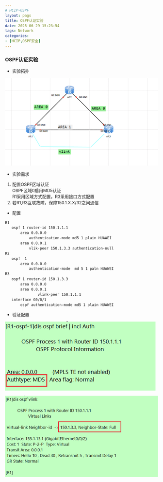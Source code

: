 ```yaml
---
# HCIP-OSPF
layout: pags
title: OSPF认证实验
date: 2025-06-29 15:23:54
tags: Network
categories: 
- [HCIP,OSPF安全] 
---
```


### OSPF认证实验

- 实验拓扑

![命令](../imgs/OSPF/OSPF认证安全拓扑.png)
<!-- more -->
- 实验需求
 1. 配置OSPF区域认证  
       OSPF区域0启用MD5认证  
       R1采用区域方式配置，R3采用接口方式配置  
 2. 若R1,R3互联故障，保障150.1.X.X/32之间通信

 - 配置
 ```bash
 R1
    ospf 1 router-id 150.1.1.1
        area 0.0.0.0
            authentication-mode md5 1 plain HUAWEI
        area 0.0.0.1                             
            vlik-peer 150.1.3.3 authentication-null
R2
    ospf  1 
        area 0.0.0.0
            authentication-mode  md 5 1 paln HUAWEI 
R3
    ospf 1 router-id 150.1.3.3
        area 0.0.0.0
        area 0.0.0.1
                vlink-peer 150.1.1.1
    interface G0/0/1 
        ospf authentication-mode md5 1 plain HUAWEI
```

- 验证配置

![命令](../imgs/OSPF/验证MD5认证.png)

![命令](../imgs/OSPF/开启认证后的虚连接是否正常工作.png)

